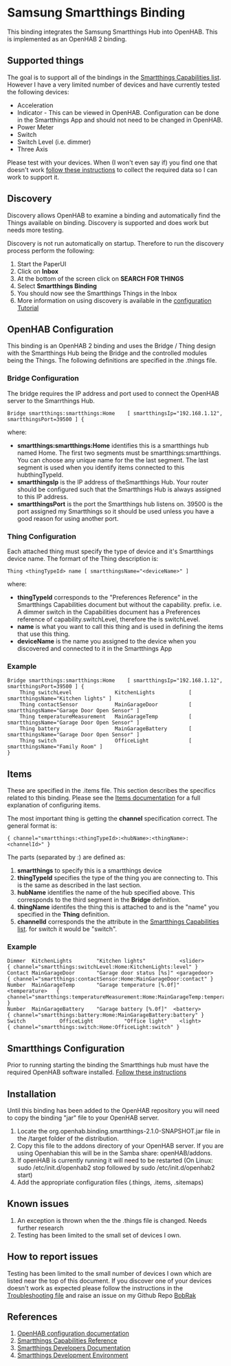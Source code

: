 # Samsung Smartthings Binding
This binding integrates the Samsung Smartthings Hub into OpenHAB. This is implemented as an OpenHAB 2 binding.

## Supported things
The goal is to support all of the bindings in the [Smartthings Capabilities list](http://docs.smartthings.com/en/latest/capabilities-reference.html). However I have a very limited number of devices and have currently tested the following devices:

* Acceleration
* Indicator - This can be viewed in OpenHAB. Configuration can be done in the Smartthings App and should not need to be changed in OpenHAB.
* Power Meter
* Switch
* Switch Level (i.e. dimmer)
* Three Axis

Please test with your devices. When (I won't even say if) you find one that doesn't work [follow these instructions](Troubleshooting.md) to collect the required data so I can work to support it.

## Discovery
Discovery allows OpenHAB to examine a binding and automatically find the Things available on binding. Discovery is supported and does work but needs more testing.

Discovery is not run automatically on startup. Therefore to run the discovery process perform the following:
1. Start the PaperUI
2. Click on **Inbox**
3. At the bottom of the screen click on **SEARCH FOR THINGS**
4. Select **Smartthings Binding**
5. You should now see the Smartthings Things in the Inbox
6. More information on using discovery is available in the [configuration Tutorial](http://docs.openhab.org/tutorials/beginner/configuration.html)

## OpenHAB Configuration
This binding is an OpenHAB 2 binding and uses the Bridge / Thing design with the Smartthings Hub being the Bridge and the controlled modules being the Things. The following definitions are specified in the .things file.

### Bridge Configuration
The bridge requires the IP address and port used to connect the OpenHAB server to the Smarrthings Hub.

    Bridge smartthings:smartthings:Home    [ smartthingsIp="192.168.1.12", smartthingsPort=39500 ] {

where:

* **smartthings:smartthings:Home** identifies this is a smartthings hub named Home. The first two segments must be smartthings:smartthings. You can choose any unique name for the the last segment. The last segment is used when you identify items connected to this hubthingTypeId. 
* **smartthingsIp** is the IP address of theSmartthings Hub. Your router should be configured such that the Smartthings Hub is always assigned to this IP address.
* **smartthingsPort** is the port the Smartthings hub listens on. 39500 is the port assigned my Smartthings so it should be used unless you have a good reason for using another port.


### Thing Configuration
Each attached thing must specify the type of device and it's Smartthings device name. The formart of the Thing description is:

    Thing <thingTypeId> name [ smartthingsName="<deviceName>" ]
    
where:

* **thingTypeId** corresponds to the "Preferences Reference" in the Smartthings Capabilities document but without the capability. prefix. i.e. A dimmer switch in the Capabilities document has a Preferences reference of capability.switchLevel, therefore the <thingTypeId> is switchLevel.
* **name** is what you want to call this thing and is used in defining the items that use this thing. 
* **deviceName** is the name you assigned to the device when you discovered and connected to it in the Smartthings App


### Example

    Bridge smartthings:smartthings:Home    [ smartthingsIp="192.168.1.12", smartthingsPort=39500 ] {
        Thing switchLevel              KitchenLights           [ smartthingsName="Kitchen lights" ]
        Thing contactSensor            MainGarageDoor          [ smartthingsName="Garage Door Open Sensor" ]
        Thing temperatureMeasurement   MainGarageTemp          [ smartthingsName="Garage Door Open Sensor" ]
        Thing battery                  MainGarageBattery       [ smartthingsName="Garage Door Open Sensor" ]
        Thing switch                   OfficeLight             [ smartthingsName="Family Room" ]
    }

## Items
These are specified in the .items file. This section describes the specifics related to this binding. Please see the [Items documentation](http://docs.openhab.org/configuration/items.html) for a full explanation of configuring items.

The most important thing is getting the **channel** specification correct. The general format is:

    { channel="smartthings:<thingTypeId>:<hubName>:<thingName>:<channelId>" }

The parts (separated by :) are defined as:

1. **smartthings** to specify this is a smartthings device
2. **thingTypeId** specifies the type of the thing  you are connecting to. This is the same as described in the last section.
3. **hubName** identifies the name of the hub specified above. This corresponds to the third segment in the **Bridge** definition.
4. **thingName** identifes the thing this is attached to and is the "name" you specified in the **Thing** definition.
5. **channelId** corresponds the the attribute in the [Smartthings Capabilities list](http://docs.smartthings.com/en/latest/capabilities-reference.html). for switch it would be "switch".

### Example

    Dimmer  KitchenLights        "Kitchen lights"           <slider>          { channel="smartthings:switchLevel:Home:KitchenLights:level" }
    Contact MainGarageDoor       "Garage door status [%s]" <garagedoor>       { channel="smartthings:contactSensor:Home:MainGarageDoor:contact" }  
    Number  MainGarageTemp       "Garage temperature [%.0f]"  <temperature>   { channel="smartthings:temperatureMeasurement:Home:MainGarageTemp:temperature" }  
    Number  MainGarageBattery    "Garage battery [%.0f]"  <battery>           { channel="smartthings:battery:Home:MainGarageBattery:battery" }  
    Switch           OfficeLight          "Office light"    <light>           { channel="smartthings:switch:Home:OfficeLight:switch" }

## Smartthings Configuration
Prior to running starting the binding the Smartthings hub must have the required OpenHAB software installed. [Follow these instructions](SmartthingsInstallation.md)

## Installation
Until this binding has been added to the OpenHAB repository you will need to copy the binding "jar" file to your OpenHAB server.

1. Locate the org.openhab.binding.smartthings-2.1.0-SNAPSHOT.jar file in the /target folder of the distribution.
2. Copy this file to the addons directory of your OpenHAB server. If you are using Openhabian this will be in the Samba share: openHAB/addons.
3. If openHAB is currently running it will need to be restarted (On Linux: sudo /etc/init.d/openhab2 stop followed by sudo /etc/init.d/openhab2 start)
4. Add the appropriate configuration files (.things, .items, .sitemaps)

## Known issues 
1. An exception is thrown when the the .things file is changed. Needs further research
2. Testing has been limited to the small set of devices I own.

## How to report issues
Testing has been limited to the small number of devices I own which are listed near the top of this document. If you discover one of your devices doesn't work as expected please follow the instructions in the [Troubleshooting file](Troubleshooting.md) and raise an issue on my Github Repo [BobRak](https://github.com/BobRak/)

## References

1. [OpenHAB configuration documentation](http://docs.openhab.org/configuration/index.html)
2. [Smartthings Capabilities Reference](http://docs.smartthings.com/en/latest/capabilities-reference.html)
3. [Smartthings Developers Documentation](http://docs.smartthings.com/en/latest/index.html)
4. [Smartthings Development Environment](https://graph.api.smartthings.com/)